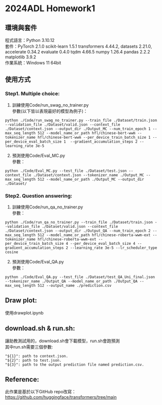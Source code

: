 # 2024ADL Homework1

## 環境與套件
程式語言：Python 3.10.12<br>
套件：PyTorch 2.1.0 scikit-learn 1.5.1 transformers 4.44.2, datasets 2.21.0, accelerate 0.34.2 evaluate 0.4.0 tqdm 4.66.5 numpy 1.26.4 pandas 2.2.2  matplotlib 3.9.2<br>
作業系統：Windows 11 64bit
## 使用方式
### Step1. Multiple choice:
1. 訓練使用Code/run_swag_no_trainer.py<br>
參數(以下皆以表現最好的模型為例子)：<br>
```
python ./Code/run_swag_no_trainer.py --train_file ./Dataset/train.json --validation_file ./Dataset/valid.json --context_file ./Dataset/context.json --output_dir ./Output_MC --num_train_epoch 1 --max_seq_length 512 --model_name_or_path hfl/chinese-bert-wwm --tokenizer_name hfl/chinese-bert-wwm --per_device_train_batch_size 1 --per_device_eval_batch_size 1  --gradient_accumulation_steps 2 --learning_rate 3e-5
```
2. 預測使用Code/Eval_MC.py<br>
參數：<br>
```
python ./Code/Eval_MC.py --test_file ./Dataset/test.json --context_file ./Dataset/context.json --tokenizer_name ./Output_MC --max_seq_length 512 --model_name_or_path ./Output_MC --output_dir ./Dataset/
```
### Step2. Question answering:
1. 訓練使用Code/run_qa_no_trainer.py<br>
參數：<br>
```
python ./Code/run_qa_no_trainer.py --train_file ./Dataset/train.json --validation_file ./Dataset/valid.json --context_file ./Dataset/context.json --output_dir ./Output_QA --num_train_epoch 2 --max_seq_length 512 --model_name_or_path hfl/chinese-roberta-wwm-ext --tokenizer_name hfl/chinese-roberta-wwm-ext --per_device_train_batch_size 4 --per_device_eval_batch_size 4 --gradient_accumulation_steps 2 --learning_rate 3e-5 --lr_scheduler_type cosine
```
2. 預測使用Code/Eval_QA.py<br>
參數：<br>
```
python ./Code/Eval_QA.py --test_file ./Dataset/test_QA_Uni_final.json --tokenizer_name ./Output_QA --model_name_or_path ./Output_QA --max_seq_length 512 --output_name ./prediction.csv
```
## Draw plot:
使用drawplot.ipynb
## download.sh & run.sh:
讓助教測試用的，download.sh會下載模型，run.sh會跑預測<br>
其中run.sh需要三個參數:<br>
```
"${1}": path to context.json.
"${2}": path to test.json.
"${3}": path to the output prediction file named prediction.csv.
```
## Reference:
此作業是基於以下GitHub repo改寫：<br>
https://github.com/huggingface/transformers/tree/main